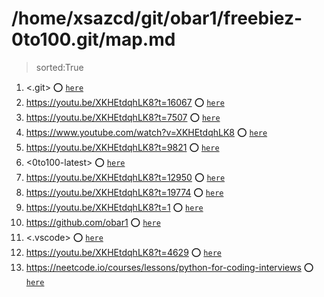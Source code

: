 
# /home/xsazcd/git/obar1/freebiez-0to100.git/map.md
> sorted:True
1. <.git> :o: [`here`](./.git/readme.md)
1. <https://youtu.be/XKHEtdqhLK8?t=16067> :o: [`here`](./https:§§youtu.be§XKHEtdqhLK8?t=16067/readme.md)
1. <https://youtu.be/XKHEtdqhLK8?t=7507> :o: [`here`](./https:§§youtu.be§XKHEtdqhLK8?t=7507/readme.md)
1. <https://www.youtube.com/watch?v=XKHEtdqhLK8> :o: [`here`](./https:§§www.youtube.com§watch?v=XKHEtdqhLK8/readme.md)
1. <https://youtu.be/XKHEtdqhLK8?t=9821> :o: [`here`](./https:§§youtu.be§XKHEtdqhLK8?t=9821/readme.md)
1. <0to100-latest> :o: [`here`](./0to100-latest/readme.md)
1. <https://youtu.be/XKHEtdqhLK8?t=12950> :o: [`here`](./https:§§youtu.be§XKHEtdqhLK8?t=12950/readme.md)
1. <https://youtu.be/XKHEtdqhLK8?t=19774> :o: [`here`](./https:§§youtu.be§XKHEtdqhLK8?t=19774/readme.md)
1. <https://youtu.be/XKHEtdqhLK8?t=1> :o: [`here`](./https:§§youtu.be§XKHEtdqhLK8?t=1/readme.md)
1. <https://github.com/obar1> :o: [`here`](./https:§§github.com§obar1/readme.md)
1. <.vscode> :o: [`here`](./.vscode/readme.md)
1. <https://youtu.be/XKHEtdqhLK8?t=4629> :o: [`here`](./https:§§youtu.be§XKHEtdqhLK8?t=4629/readme.md)
1. <https://neetcode.io/courses/lessons/python-for-coding-interviews> :o: [`here`](./https:§§neetcode.io§courses§lessons§python-for-coding-interviews/readme.md)
        